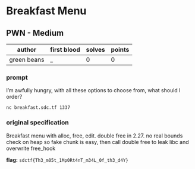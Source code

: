 # Breakfast Menu
## PWN - Medium
| author | first blood | solves | points |
| --- | --- | --- | --- |
| green beans | _ | 0 | 0 |
### prompt
I’m awfully hungry, with all these options to choose from, what should I order?

`nc breakfast.sdc.tf 1337`

### original specification
Breakfast menu with alloc, free, edit. double free in 2.27. no real bounds check on heap so fake chunk is easy, then call double free to leak libc and overwrite free_hook

**flag:** `sdctf{Th3_m05t_1Mp0Rt4nT_m34L_0f_th3_d4Y}`

